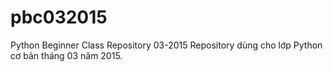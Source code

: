 # pbc032015
Python Beginner Class Repository 03-2015
Repository dùng cho lớp  Python cơ bản tháng 03 năm 2015.
